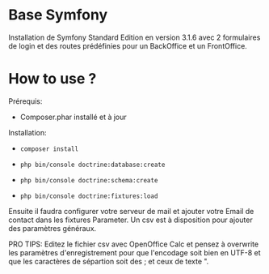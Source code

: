 Base Symfony
========================

Installation de Symfony Standard Edition en version 3.1.6 avec 2 formulaires de login et des routes prédéfinies
pour un BackOffice et un FrontOffice.


How to use ?
========================

Prérequis:

* Composer.phar installé et à jour

Installation:

* <code>composer install</code>

* <code>php bin/console doctrine:database:create</code>

* <code>php bin/console doctrine:schema:create</code>

* <code>php bin/console doctrine:fixtures:load</code>

Ensuite il faudra configurer votre serveur de mail et ajouter votre Email de contact dans les fixtures Parameter. Un csv est à disposition pour ajouter 
des paramètres généraux. 

PRO TIPS: Editez le fichier csv avec OpenOffice Calc et pensez à overwrite les paramètres d'enregistrement pour que l'encodage soit bien en UTF-8 et que les caractères de sépartion soit des ; et ceux de texte
".